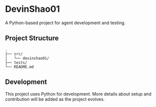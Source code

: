 # DevinShao01

A Python-based project for agent development and testing.

## Project Structure

```
.
├── src/
│   └── devinshao01/
├── tests/
└── README.md
```

## Development

This project uses Python for development. More details about setup and contribution will be added as the project evolves.
